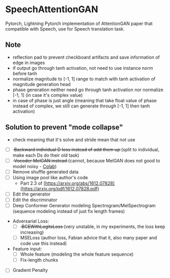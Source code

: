 # SpeechAttentionGAN

Pytorch, Lightning Pytorch implementation of AttentionGAN paper that compatible with Speech, use for Speech translation task.


## Note
- reflection pad to prevent checkboard artifacts and save information of edge in images
- if output go through tanh activation, not need to use instance norm before tanh
- normalize magnitude to [-1, 1] range to match with tanh activation of magnitude generation head
- phase generation neither need go through tanh activation nor normalize [-1, 1] (in case it's complex value)
- in case of phase is just angle (meaning that take float value of phase instead of complex, we still can generate through [-1, 1] then tanh activation)

## Solution to prevent "mode collapse"
* check meaning that it's solve and stride mean that not use 
- [ ] <strike> Backward individual D loss instead of add them up </strike> (split to individual, make each Ds do their old task)
- [ ] <strike> Vocoder MelGAN instead </strike> (cannot, because MelGAN does not good to model noisy - [Colab](https://colab.research.google.com/drive/191ul8y_rLHfPH-oceNnU9cxgpZ4tbUFS?usp=sharing))
- [ ] Remove shuffle generated data
- [ ] Using image pool like author's code 
    - Part 2.3 of [https://arxiv.org/abs/1612.07828](https://arxiv.org/pdf/1612.07828.pdf)
- [ ] Edit the generator
- [ ] Edit the discriminator
- [ ] Deep Conformer Generator modeling Spectrogram/MelSpectrogram (sequence modeling instead of just fix length frames)
- Adversarial Loss:
    - [ ] <strike> BCEWithLogitsLoss </strike> (very unstable, in my experiments, the loss keep increasing)
    - [ ] MSELoss (author loss, Fabian advice that it, also many paper and code use this instead) 
- Feature input:
    - [ ] Whole feature (modeling the whole feature sequence)
    - [ ] Fix-length chunks
- [ ] Gradient Penalty